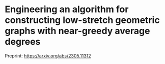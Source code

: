 # Engineering an algorithm for constructing low-stretch geometric graphs with near-greedy average degrees
Preprint: https://arxiv.org/abs/2305.11312
